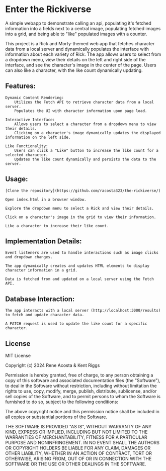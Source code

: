 # Enter the Rickiverse

A simple webapp to demonstrate calling an api, populating it's fetched information into a fields next to a central image, populating fetched images into a grid, and being able to "like" populated images with a counter.

This project is a Rick and Morty-themed web app that fetches character data from a local server and dynamically populates the interface with information about each variety of Rick. The app allows users to select from a dropdown menu, view their details on the left and right side of the interface, and see the character's image in the center of the page. Users can also like a character, with the like count dynamically updating.

## Features:

    Dynamic Content Rendering:
        Utilizes the Fetch API to retrieve character data from a local server.
        Populates the UI with character information upon page load.

    Interactive Interface:
        Allows users to select a character from a dropdown menu to view their details.
        Clicking on a character's image dynamically updates the displayed information on the left side.

    Like Functionality:
        Users can click a "Like" button to increase the like count for a selected character.
        Updates the like count dynamically and persists the data to the server.
        
## Usage:

    [Clone the repository](https://github.com/racosta323/the-rickiverse/)

    Open index.html in a browser window.

    Explore the dropdown menu to select a Rick and view their details.

    Click on a character's image in the grid to view their information.

    Like a character to increase their like count.

## Implementation Details:

    Event listeners are used to handle interactions such as image clicks and dropdown changes.

    The app dynamically creates and updates HTML elements to display character information in a grid.

    Data is fetched from and updated on a local server using the Fetch API.

## Database Interaction:

    The app interacts with a local server (http://localhost:3000/results) to fetch and update character data.

    A PATCH request is used to update the like count for a specific character.

## License

MIT License

Copyright (c) 2024 Rene Acosta & Kent Riggs

Permission is hereby granted, free of charge, to any person obtaining a copy
of this software and associated documentation files (the "Software"), to deal
in the Software without restriction, including without limitation the rights
to use, copy, modify, merge, publish, distribute, sublicense, and/or sell
copies of the Software, and to permit persons to whom the Software is
furnished to do so, subject to the following conditions:

The above copyright notice and this permission notice shall be included in all
copies or substantial portions of the Software.

THE SOFTWARE IS PROVIDED "AS IS", WITHOUT WARRANTY OF ANY KIND, EXPRESS OR
IMPLIED, INCLUDING BUT NOT LIMITED TO THE WARRANTIES OF MERCHANTABILITY,
FITNESS FOR A PARTICULAR PURPOSE AND NONINFRINGEMENT. IN NO EVENT SHALL THE
AUTHORS OR COPYRIGHT HOLDERS BE LIABLE FOR ANY CLAIM, DAMAGES OR OTHER
LIABILITY, WHETHER IN AN ACTION OF CONTRACT, TORT OR OTHERWISE, ARISING FROM,
OUT OF OR IN CONNECTION WITH THE SOFTWARE OR THE USE OR OTHER DEALINGS IN THE
SOFTWARE.
